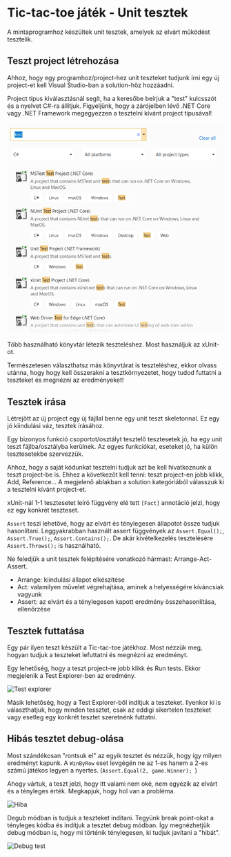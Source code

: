 # Tic-tac-toe játék - Unit tesztek

A mintaprogramhoz készültek unit tesztek, amelyek az elvárt működést tesztelik.

## Teszt project létrehozása

Ahhoz, hogy egy programhoz/project-hez unit teszteket tudjunk írni egy új project-et kell Visual Studio-ban a solution-höz hozzáadni.

Project típus kiválasztásnál segít, ha a keresőbe beírjuk a "test" kulcsszót és a nyelvet C#-ra állítjuk. Figyeljünk, hogy a zárójelben lévő .NET Core vagy .NET Framework megegyezzen a tesztelni kívánt project típusával!

![Project típus](img/01.PNG "Project típus")

Több használható könyvtár létezik teszteléshez. Most használjuk az xUnit-ot.

Természetesen választhatsz más könyvtárat is teszteléshez, ekkor olvass utánna, hogy hogy kell összerakni a tesztkörnyezetet, hogy tudod futtatni a teszteket és megnézni az eredményeket!


## Tesztek írása

Létrejött az új project egy új fájllal benne egy unit teszt skeletonnal. Ez egy jó kiindulási váz, tesztek írásához.

Egy bizonyos funkció csoportot/osztályt tesztelő tesztesetek jó, ha egy unit teszt fájlba/osztályba kerülnek. Az egyes funkciókat, eseteket jó, ha külön tesztesetekbe szervezzük.

Ahhoz, hogy a saját kódunkat tesztelni tudjuk azt be kell hivatkoznunk a teszt project-be is. Ehhez a következőt kell tenni: teszt project-en jobb klikk, Add, Reference... A megjelenő ablakban a solution kategóriából válasszuk ki a tesztelni kívánt project-et.

xUnit-nál 1-1 tesztesetet leíró függvény elé tett ```[Fact]``` annotáció jelzi, hogy ez egy konkrét teszteset.

```Assert``` teszi lehetővé, hogy az elvárt és ténylegesen állapotot össze tudjuk hasonlítani. Leggyakrabban használt assert függvények az ```Assert.Equal();```, ```Assert.True();```, ```Assert.Contains();```. De akár kivételkezelés tesztelésére ```Assert.Throws();``` is használható.

Ne feledjük a unit tesztek felépítésére vonatkozó hármast: Arrange-Act-Assert.
- Arrange: kiindulási állapot elkészítése
- Act: valamilyen művelet végrehajtása, aminek a helyességére kíváncsiak vagyunk
- Assert: az elvárt és a ténylegesen kapott eredmény összehasonlítása, ellenőrzése

## Tesztek futtatása

Egy pár ilyen teszt készült a Tic-tac-toe játékhoz. Most nézzük meg, hogyan tudjuk a teszteket lefuttatni és megnézni az eredményt.

Egy lehetőség, hogy a teszt project-re jobb klikk és Run tests. Ekkor megjelenik a Test Explorer-ben az eredmény.

![Test explorer](img/02.PNG "Test explorer")

Másik lehetőség, hogy a Test Explorer-ből indítjuk a teszteket. Ilyenkor ki is választhatjuk, hogy minden tessztet, csak az eddigi sikertelen teszteket vagy esetleg egy konkrét tesztet szeretnénk futtatni.

## Hibás tesztet debug-olása

Most szándékosan "rontsuk el" az egyik tesztet és nézzük, hogy így milyen eredményt kapunk.
A ```WinByRow``` eset levgégén ne az 1-es hanem a 2-es számú játékos legyen a nyertes. (```Assert.Equal(2, game.Winner); ```)

Ahogy vártuk, a teszt jelzi, hogy itt valami nem oké, nem egyezik az elvárt és a tényleges érték. Megkapjuk, hogy hol van a probléma.

![Hiba](img/03.PNG "Hiba")

Degub módban is tudjuk a teszteket indítani. Tegyünk break point-okat a tényleges kódba és indítjuk a tesztet debug módban. Így megnézhetjük debug módban is, hogy mi történik ténylegesen, ki tudjuk javítani a "hibát".

![Debug test](img/04.PNG "Debug test")
